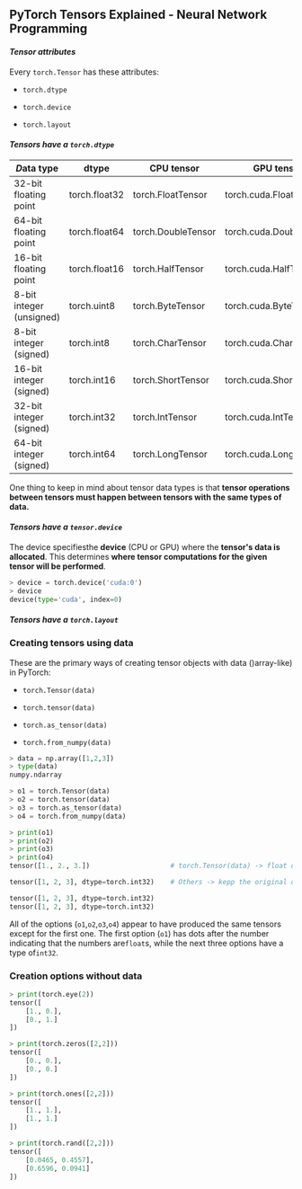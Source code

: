 ## PyTorch Tensors Explained - Neural Network Programming

#### *Tensor attributes*

Every `torch.Tensor`  has these attributes:

- `torch.dtype`

- `torch.device`

- `torch.layout`

#### *Tensors have a `torch.dtype`*

| *D*ata type              | dtype         | CPU tensor         | GPU tensor              |
| ------------------------ | ------------- | ------------------ | ----------------------- |
| 32-bit floating point    | torch.float32 | torch.FloatTensor  | torch.cuda.FloatTensor  |
| 64-bit floating point    | torch.float64 | torch.DoubleTensor | torch.cuda.DoubleTensor |
| 16-bit floating point    | torch.float16 | torch.HalfTensor   | torch.cuda.HalfTensor   |
| 8-bit integer (unsigned) | torch.uint8   | torch.ByteTensor   | torch.cuda.ByteTensor   |
| 8-bit integer (signed)   | torch.int8    | torch.CharTensor   | torch.cuda.CharTensor   |
| 16-bit integer (signed)  | torch.int16   | torch.ShortTensor  | torch.cuda.ShortTensor  |
| 32-bit integer (signed)  | torch.int32   | torch.IntTensor    | torch.cuda.IntTensor    |
| 64-bit integer (signed)  | torch.int64   | torch.LongTensor   | torch.cuda.LongTensor   |

One thing to keep in mind about tensor data types is that **tensor operations between tensors must happen between tensors with the same types of data.**

#### *Tensors have a `tensor.device`*

The device specifiesthe **device** (CPU or GPU) where the **tensor's data is allocated**. This determines **where tensor computations for the given tensor will be performed**.

```python
> device = torch.device('cuda:0')
> device
device(type='cuda', index=0)
```

#### *Tensors have a `torch.layout`*

### Creating tensors using data

These are the primary ways of creating tensor objects with data ()array-like) in PyTorch:

- `torch.Tensor(data)`

- `torch.tensor(data)`

- `torch.as_tensor(data)`

- `torch.from_numpy(data)`

```python
> data = np.array([1,2,3])
> type(data)
numpy.ndarray
```

```python
> o1 = torch.Tensor(data)
> o2 = torch.tensor(data)
> o3 = torch.as_tensor(data)
> o4 = torch.from_numpy(data)

> print(o1)
> print(o2)
> print(o3)
> print(o4)
tensor([1., 2., 3.])                    # torch.Tensor(data) -> float data type

tensor([1, 2, 3], dtype=torch.int32)    # Others -> kepp the original data type

tensor([1, 2, 3], dtype=torch.int32)
tensor([1, 2, 3], dtype=torch.int32)
```

All of the options (`o1`,`o2`,`o3`,`o4`) appear to have produced the same tensors except for the first one. The first option (`o1`) has dots after the number indicating that the numbers are`float`s, while the next three options have a type of`int32`.

### Creation options without data

```python
> print(torch.eye(2))
tensor([
    [1., 0.],
    [0., 1.]
])
```

```python
> print(torch.zeros([2,2]))
tensor([
    [0., 0.],
    [0., 0.]
])
```

```python
> print(torch.ones([2,2]))
tensor([
    [1., 1.],
    [1., 1.]
])
```

```python
> print(torch.rand([2,2]))
tensor([
    [0.0465, 0.4557],
    [0.6596, 0.0941]
])
```
